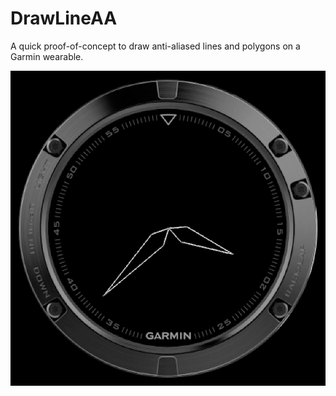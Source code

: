 # DrawLineAA

A quick proof-of-concept to draw anti-aliased lines and polygons on a Garmin wearable.

![](screenshot.jpg)
